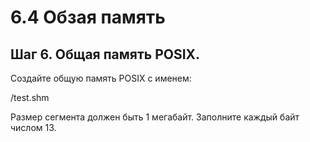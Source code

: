 # 6.4 Обзая память

## Шаг 6. Общая память POSIX.

Создайте общую память POSIX с именем:

/test.shm

Размер сегмента должен быть 1 мегабайт. Заполните каждый байт числом 13.


